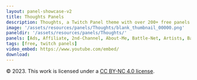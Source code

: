 ```yaml
---
layout: panel-showcase-v2 
title: Thoughts Panels 
description: Thoughts, a Twitch Panel theme with over 200+ free panels. 
image: '/assets/resources/panels/Thoughts/blank_thumbnail_00000.png'
paneldir: '/assets/resources/panels/Thoughts/'
panels: [Ads, Affiliate, 2nd-Channel, About-Me, Battle-Net, Artists, Background, ArtStation, Birthday, BTTV, Calendar, Blog, Charity, Chat-Rules, Clips, Channel-Points, Emotes, Fanmail, Donate, Editor, Friends, Games, Gear, FAQ, Hardware, Hive, Hall-of-Fame, Hall-of-Shame, Ko-Fi, Languages, Leaderboard, Links, Music, Mastadon, Merch, Mods, New-Channel, P.O, Partners, My-Shop, Sponsorships, Subscribe, Support, TikTok, Perks, Playlist, Pronouns, Rules]
tags: [free, twitch panels]
video_embed: https://www.youtube.com/embed/ 
download: 
---
```


© 2023. This work is licensed under a [CC BY-NC 4.0 license](https://creativecommons.org/licenses/by-nc/4.0/).